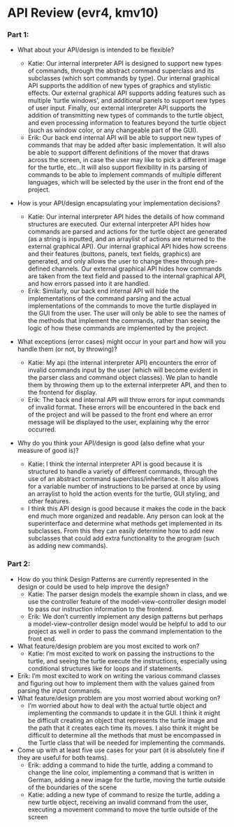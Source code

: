 API Review (evr4, kmv10)
=======
### Part 1:
* What about your API/design is intended to be flexible?
	* Katie: Our internal interpreter API is designed to support new types of commands, through the abstract command superclass and its subclasses (which sort commands by type). Our internal graphical API supports the addition of new types of graphics and stylistic effects. Our external graphical API supports adding features such as multiple ‘turtle windows’, and additional panels to support new types of user input. Finally, our external interpreter API supports the addition of transmitting new types of commands to the turtle object, and even processing information to features beyond the turtle object (such as window color, or any changeable part of the GUI).
	* Erik: Our back end internal API will be able to support new types of commands that may be added after basic implementation. It will also be able to support different definitions of the mover that draws across the screen, in case the user may like to pick a different image for the turtle, etc...It will also support flexibility in its parsing of commands to be able to implement commands of multiple different languages, which will be selected by the user in the front end of the project.

* How is your API/design encapsulating your implementation decisions? 
	* Katie: Our internal interpreter API hides the details of how command structures are executed. Our external interpreter API hides how commands are parsed and actions for the turtle object are generated (as a string is inputted, and an arraylist of actions are returned to the external graphical API). Our internal graphical API hides how screens and their features (buttons, panels, text fields, graphics) are generated, and only allows the user to change these through pre-defined channels. Our external graphical API hides how commands are taken from the text field and passed to the internal graphical API, and how errors passed into it are handled.
	* Erik: Similarly, our back end internal API will hide the implementations of the command parsing and the actual implementations of the commands to move the turtle displayed in the GUI from the user. The user will only be able to see the names of the methods that implement the commands, rather than seeing the logic of how these commands are implemented by the project.
* What exceptions (error cases) might occur in your part and how will you handle them (or not, by throwing)?
	*  Katie: My api (the internal interpreter API) encounters the error of invalid commands input by the user (which will become evident in the parser class and command object classes). We plan to handle them by throwing them up to the external interpreter API, and then to the frontend for display. 
	* Erik: The back end internal API will throw errors for input commands of invalid format. These errors will be encountered in the back end of the project and will be passed to the front end where an error message will be displayed to the user, explaining why the error occurred.
* Why do you think your API/design is good (also define what your measure of good is)? 
	* Katie: I think the internal interpreter API is good because it is structured to handle a variety of different commands, through the use of an abstract command superclass/inheritance. It also allows for a variable number of instructions to be parsed at once by using an arraylist to hold the action events for the turtle, GUI styling, and other features.
	* I think this API design is good because it makes the code in the back end much more organized and readable. Any person can look at the superinterface and determine what methods get implemented in its subclasses. From this they can easily determine how to add new subclasses that could add extra functionality to the program (such as adding new commands).
 
### Part 2:
* How do you think Design Patterns are currently represented in the design or could be used to help improve the design?
	* Katie: The parser design models the example shown in class, and we use the controller feature of the model-view-controller design model to pass our instruction information to the frontend. 
	* Erik: We don’t currently implement any design patterns but perhaps a model-view-controller design model would be helpful to add to our project as well in order to pass the command implementation to the front end.
* What feature/design problem are you most excited to work on? 
	* Katie: I’m most excited to work on passing the instructions to the turtle, and seeing the turtle execute the instructions, especially using conditional structures like for loops and if statements. 
* Erik:  I’m most excited to work on writing the various command classes and figuring out  how to implement them with the values gained from parsing the input commands.
* What feature/design problem are you most worried about working on? 
	* I’m worried about how to deal with the actual turtle object and implementing the commands to update it in the GUI. I think it might be difficult creating an object that represents the turtle image and the path that it creates each time its moves. I also think it might be difficult to determine all the methods that must be encompassed in the Turtle class that will be needed for implementing the commands.
* Come up with at least five use cases for your part (it is absolutely fine if they are useful for both teams).
	* Erik: adding a command to hide the turtle, adding a command to change the line color, implementing a command that is written in German, adding a new image for the turtle, moving the turtle outside of the boundaries of the scene
	* Katie: adding a new type of command to resize the turtle, adding a new turtle object, receiving an invalid command from the user, executing a movement command to move the turtle outside of the screen

